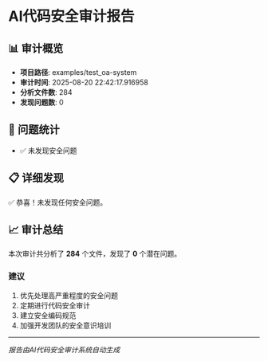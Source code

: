 # AI代码安全审计报告

## 📊 审计概览

- **项目路径**: examples/test_oa-system
- **审计时间**: 2025-08-20 22:42:17.916958
- **分析文件数**: 284
- **发现问题数**: 0

## 🎯 问题统计

- ✅ 未发现安全问题

## 📋 详细发现

✅ 恭喜！未发现任何安全问题。

## 📈 审计总结

本次审计共分析了 **284** 个文件，发现了 **0** 个潜在问题。

### 建议

1. 优先处理高严重程度的安全问题
2. 定期进行代码安全审计
3. 建立安全编码规范
4. 加强开发团队的安全意识培训

---

*报告由AI代码安全审计系统自动生成*
